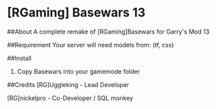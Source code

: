 # [RGaming] Basewars 13

##About
A complete remake of [RGaming]Basewars for Garry's Mod 13

##Requirement
Your server will need models from: (tf, css)

##Install
1) Copy Basewars into your gamemode folder

##Credits
[RG]Uggleking - Lead Developer

[RG]nickelpro - Co-Developer / SQL monkey

